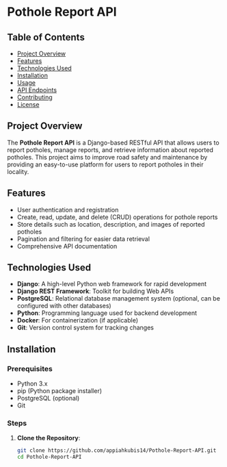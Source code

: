 # Pothole Report API

## Table of Contents
- [Project Overview](#project-overview)
- [Features](#features)
- [Technologies Used](#technologies-used)
- [Installation](#installation)
- [Usage](#usage)
- [API Endpoints](#api-endpoints)
- [Contributing](#contributing)
- [License](#license)

## Project Overview

The **Pothole Report API** is a Django-based RESTful API that allows users to report potholes, manage reports, and retrieve information about reported potholes. This project aims to improve road safety and maintenance by providing an easy-to-use platform for users to report potholes in their locality.

## Features

- User authentication and registration
- Create, read, update, and delete (CRUD) operations for pothole reports
- Store details such as location, description, and images of reported potholes
- Pagination and filtering for easier data retrieval
- Comprehensive API documentation

## Technologies Used

- **Django**: A high-level Python web framework for rapid development
- **Django REST Framework**: Toolkit for building Web APIs
- **PostgreSQL**: Relational database management system (optional, can be configured with other databases)
- **Python**: Programming language used for backend development
- **Docker**: For containerization (if applicable)
- **Git**: Version control system for tracking changes

## Installation

### Prerequisites

- Python 3.x
- pip (Python package installer)
- PostgreSQL (optional)
- Git

### Steps

1. **Clone the Repository**:

   ```bash
   git clone https://github.com/appiahkubis14/Pothole-Report-API.git
   cd Pothole-Report-API
